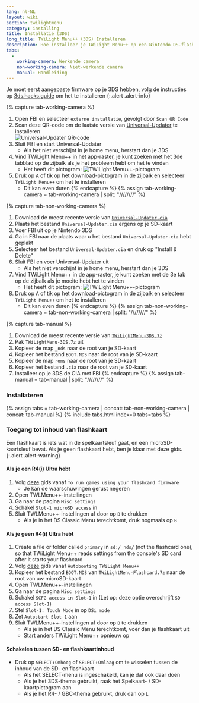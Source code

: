 ```yaml
---
lang: nl-NL
layout: wiki
section: twilightmenu
category: installing
title: Installatie (3DS)
long_title: TWiLight Menu++ (3DS) Installeren
description: Hoe installeer je TWiLight Menu++ op een Nintendo DS-flashkaart
tabs:
  - 
    working-camera: Werkende camera
    non-working-camera: Niet-werkende camera
    manual: Handleiding
---
```


Je moet eerst aangepaste firmware op je 3DS hebben, volg de instructies op [3ds.hacks.guide](https://3ds.hacks.guide) om het te installeren
{:.alert .alert-info}

{% capture tab-working-camera %}
1. Open FBI en selecteer `externe installatie`, gevolgt door `Scan QR Code`
1. Scan deze QR-code om de laatste versie van [Universal-Updater](https://github.com/Universal-Team/Universal-Updater) te installeren<br> ![Universal-Updater QR-code](https://db.universal-team.net/assets/images/qr/universal-updater-cia.png)
1. Sluit FBI en start Universal-Updater
   - Als het niet verschijnt in je home menu, herstart dan je 3DS
1. Vind TWiLight Menu++ in het app-raster, je kunt zoeken met het 3de tabblad op de zijbalk als je het probleem hebt om het te vinden
   - Het heeft dit pictogram: ![TWiLight Menu++-pictogram](https://raw.githubusercontent.com/DS-Homebrew/TWiLightMenu/master/booter/icon.bmp)
1. Druk op <kbd class="face">A</kbd> of tik op het download-pictogram in de zijbalk en selecteer `TWiLight Menu++` om het te installeren
   - Dit kan even duren
{% endcapture %}
{% assign tab-working-camera = tab-working-camera | split: "////////" %}

{% capture tab-non-working-camera %}
1. Download de meest recente versie van [`Universal-Updater.cia`](https://github.com/Universal-Team/Universal-Updater/releases/latest/download/Universal-Updater.cia)
1. Plaats het bestand `Universal-Updater.cia` ergens op je SD-kaart
1. Voer FBI uit op je Nintendo 3DS
1. Ga in FBI naar de plaats waar u het bestand `Universal-Updater.cia` hebt geplakt
1. Selecteer het bestand `Universal-Updater.cia` en druk op "Install & Delete"
1. Sluit FBI en voer Universal-Updater uit
   - Als het niet verschijnt in je home menu, herstart dan je 3DS
1. Vind TWiLight Menu++ in de app-raster, je kunt zoeken met de 3e tab op de zijbalk als je moeite hebt het te vinden
   - Het heeft dit pictogram: ![TWiLight Menu++-pictogram](https://raw.githubusercontent.com/DS-Homebrew/TWiLightMenu/master/booter/icon.bmp)
1. Druk op <kbd class="face">A</kbd> of tik op het download-pictogram in de zijbalk en selecteer `TWiLight Menu++` om het te installeren
   - Dit kan even duren
{% endcapture %}
{% assign tab-non-working-camera = tab-non-working-camera | split: "////////" %}

{% capture tab-manual %}
1. Download de meest recente versie van [`TWiLightMenu-3DS.7z`](https://github.com/DS-Homebrew/TWiLightMenu/releases/latest/download/TWiLightMenu-3DS.7z)
1. Pak `TWiLightMenu-3DS.7z` uit
1. Kopieer de map `_nds` naar de root van je SD-kaart
1. Kopieer het bestand `BOOT.NDS` naar de root van je SD-kaart
1. Kopieer de map `roms` naar de root van je SD-kaart
1. Kopieer het bestand `.cia` naar de root van je SD-kaart
1. Installeer op je 3DS de CIA met FBI
{% endcapture %}
{% assign tab-manual = tab-manual | split: "////////" %}

### Installateren

{% assign tabs = tab-working-camera | concat: tab-non-working-camera | concat: tab-manual %}
{% include tabs.html index=0 tabs=tabs %}

### Toegang tot inhoud van flashkaart

Een flashkaart is iets wat in de spelkaartsleuf gaat, en een microSD-kaartsleuf bevat. Als je geen flashkaart hebt, ben je klaar met deze gids.
{:.alert .alert-warning}

#### Als je een R4(i) Ultra hebt

1. Volg [deze](installing-flashcard) gids vanaf `To run games using your flashcard firmware`
     - Je kan de waarschuwingen gerust negeren
1. Open TWLMenu++-instellingen
1. Ga naar de pagina `Misc settings`
1. Schakel `Slot-1 microSD access` in
1. Sluit TWLMenu++-instellingen af door op `B` te drukken
     - Als je in het DS Classic Menu terechtkomt, druk nogmaals op `B`

#### Als je geen R4(i) Ultra hebt

1. Create a file or folder called `primary` in `sd:/_nds/` (not the flashcard one), so that TWiLight Menu++ reads settings from the console's SD card after it starts your flashcard
1. Volg [deze](installing-flashcard) gids vanaf `Autobooting TWiLight Menu++`
1. Kopieer het bestand `BOOT.NDS` van `TWiLightMenu-Flashcard.7z` naar de root van uw microSD-kaart
1. Open TWLMenu++-instellingen
1. Ga naar de pagina `Misc settings`
1. Schakel `SCFG access in Slot-1` in (Let op: deze optie overschrijft `SD access Slot-1`)
1. Stel `Slot-1: Touch Mode` in op `DSi mode`
1. Zet `Autostart Slot-1` aan
1. Sluit TWLMenu++-instellingen af door op `B` te drukken
     - Als je in het DS Classic Menu terechtkomt, voer dan je flashkaart uit
     - Start anders TWiLight Menu++ opnieuw op

#### Schakelen tussen SD- en flashkaartinhoud
- Druk op `SELECT`+`Omhoog` of `SELECT`+`Omlaag` om te wisselen tussen de inhoud van de SD- en flashkaart
     - Als het SELECT-menu is ingeschakeld, kan je dat ook daar doen
     - Als je het 3DS-thema gebruikt, raak het Spelkaart- / SD-kaartpictogram aan
     - Als je het R4- / GBC-thema gebruikt, druk dan op `L`
